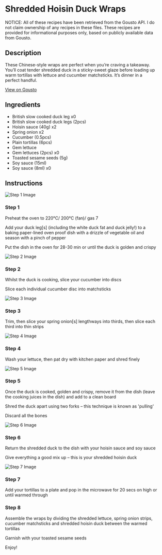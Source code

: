 # Shredded Hoisin Duck Wraps

NOTICE: All of these recipes have been retrieved from the Gousto API. I do not claim ownership of any recipes in these files. These recipes are provided for informational purposes only, based on publicly available data from Gousto.

## Description

These Chinese-style wraps are perfect when you’re craving a takeaway. You’ll coat tender shredded duck in a sticky-sweet glaze before loading up warm tortillas with lettuce and cucumber matchsticks. It’s dinner in a perfect handful.

[View on Gousto](https://www.gousto.co.uk/recipes/cookbook/shredded-hoisin-duck-wraps)

## Ingredients

- British slow cooked duck leg x0
- British slow cooked duck legs (2pcs)
- Hoisin sauce (40g) x2
- Spring onion x2
- Cucumber (0.5pcs)
- Plain tortillas (6pcs)
- Gem lettuce
- Gem lettuces (2pcs) x0
- Toasted sesame seeds (5g)
- Soy sauce (15ml)
- Soy sauce (8ml) x0

## Instructions

![Step 1 Image](https://production-media.gousto.co.uk/cms/recipe-step-image/step-1-copy-1677937737035-x200.jpg)

### Step 1

Preheat the oven to 220°C/ 200°C (fan)/ gas 7

Add your duck leg[s] (including the white duck fat and duck jelly!) to a baking paper-lined oven proof dish with a drizzle of vegetable oil and season with a pinch of pepper

Put the dish in the oven for 28-30 min or until the duck is golden and crispy

![Step 2 Image](https://production-media.gousto.co.uk/cms/recipe-step-image/step-2-copy-1677937743970-x200.jpg)

### Step 2

Whilst the duck is cooking, slice your cucumber into discs

Slice each individual cucumber disc into matchsticks

![Step 3 Image](https://production-media.gousto.co.uk/cms/recipe-step-image/step-3-copy-1677937752435-x200.jpg)

### Step 3

Trim, then slice your spring onion[s] lengthways into thirds, then slice each third into thin strips

![Step 4 Image](https://production-media.gousto.co.uk/cms/recipe-step-image/step-4-copy-1677937758184-x200.jpg)

### Step 4

Wash your lettuce, then pat dry with kitchen paper and shred finely

![Step 5 Image](https://production-media.gousto.co.uk/cms/recipe-step-image/step-5-copy-1677937764033-x200.jpg)

### Step 5

Once the duck is cooked, golden and crispy, remove it from the dish (leave the cooking juices in the dish) and add to a clean board

Shred the duck apart using two forks – this technique is known as 'pulling'

Discard all the bones

![Step 6 Image](https://production-media.gousto.co.uk/cms/recipe-step-image/step-6-1677937772218-x200.jpg)

### Step 6

Return the shredded duck to the dish with your hoisin sauce and soy sauce

Give everything a good mix up – this is your shredded hoisin duck

![Step 7 Image](https://production-media.gousto.co.uk/cms/recipe-step-image/step-7-1677937781408-x200.jpg)

### Step 7

Add your tortillas to a plate and pop in the microwave for 20 secs on high or until warmed through

### Step 8

Assemble the wraps by dividing the shredded lettuce, spring onion strips, cucumber matchsticks and shredded hoisin duck between the warmed tortillas

Garnish with your toasted sesame seeds

Enjoy!


